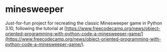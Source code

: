 # minesweeper

Just-for-fun project for recreating the classic Minesweeper game in Python 3.10, following the tutorial at [https://www.freecodecamp.org/news/object-oriented-programming-with-python-code-a-minesweeper-game/](https://www.freecodecamp.org/news/object-oriented-programming-with-python-code-a-minesweeper-game/).
